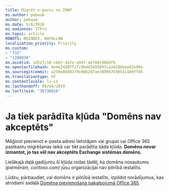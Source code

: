 ```yaml
---
title: Migrēt e-pastu no IMAP
ms.author: pebaum
author: pebaum
ms.date: 5/8/2018
ms.audience: ITPro
ms.topic: article
ROBOTS: NOINDEX, NOFOLLOW
localization_priority: Priority
ms.custom:
- "732"
- "1200030"
ms.assetid: 1d51fc10-cb67-4afa-a597-aef8dc90b9f8
ms.openlocfilehash: 6e4e2430ff2fc9b493d93897ca3429bbee82e96e
ms.sourcegitcommit: a256e8680379c006287ae30996763051c4d9ff85
ms.translationtype: HT
ms.contentlocale: lv-LV
ms.lasthandoff: 09/04/2019
ms.locfileid: "36738816"
---
```

# <a name="when-you-get-a-not-an-accepted-domain-error"></a>Ja tiek parādīta kļūda "Domēns nav akceptēts"

Mēģinot pievienot e-pasta adresi lietotājam vai grupai vai Office 365 pastkastu migrēšanas laikā var tikt parādīta šāda kļūda: **Domēnu nevar izmantot, jo tas vēl nav akceptēts Exchange sistēmas domēns.**
  
Lielākajā daļā gadījumu šī kļūda rodas tādēļ, ka domēna nosaukums *(piemēram, contoso.com)* jūsu organizācijai nav pilnībā iestatīts.
  
Lūdzu, pārbaudiet, vai domēns ir pilnībā iestatīts, izpildot norādījumus, kas atrodami sadaļā [Domēna pievienošana pakalpojumā Office 365](https://docs.microsoft.com/office365/admin/setup/add-domain).
  